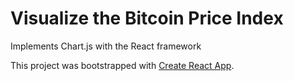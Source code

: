 # Visualize the Bitcoin Price Index

Implements Chart.js with the React framework

This project was bootstrapped with [Create React App](https://github.com/facebookincubator/create-react-app).

